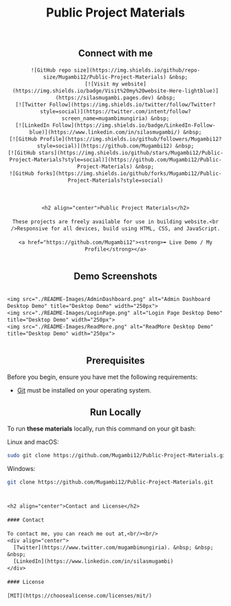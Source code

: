 <div text-align="justify">
  <h1 align="center">Public Project Materials</h1> <br/>
  <h2 align="center">Connect with me</h2>
  
  <div align="center">
  
    ![GitHub repo size](https://img.shields.io/github/repo-size/Mugambi12/Public-Project-Materials) &nbsp;
    [![Visit my website](https://img.shields.io/badge/Visit%20my%20website-Here-lightblue)](https://silasmugambi.pages.dev) &nbsp;
    [![Twitter Follow](https://img.shields.io/twitter/follow/Twitter?style=social)](https://twitter.com/intent/follow?screen_name=mugambimungiria) &nbsp;
    [![LinkedIn Follow](https://img.shields.io/badge/LinkedIn-Follow-blue)](https://www.linkedin.com/in/silasmugambi/) &nbsp;
    [![GitHub Profile](https://img.shields.io/github/followers/Mugambi12?style=social)](https://github.com/Mugambi12) &nbsp;
    [![GitHub stars](https://img.shields.io/github/stars/Mugambi12/Public-Project-Materials?style=social)](https://github.com/Mugambi12/Public-Project-Materials) &nbsp;
    ![GitHub forks](https://img.shields.io/github/forks/Mugambi12/Public-Project-Materials?style=social)
  
  
  
    <h2 align="center">Public Project Materials</h2>
  
    These projects are freely available for use in building website.<br />Responsive for all devices, build using HTML, CSS, and JavaScript.
  
    <a href="https://github.com/Mugambi12"><strong>➥ Live Demo / My Profile</strong></a>
  
  </div>
  
  
  
  <div style="display: flex; justify-content: center; align-items: center; align-items: center; flex-wrap: wrap;">
    <h2 align="center">Demo Screenshots</h2>
  
    <img src="./README-Images/AdminDashboard.png" alt="Admin Dashboard Desktop Demo" title="Desktop Demo" width="250px">
    <img src="./README-Images/LoginPage.png" alt="Login Page Desktop Demo" title="Desktop Demo" width="250px">
    <img src="./README-Images/ReadMore.png" alt="ReadMore Desktop Demo" title="Desktop Demo" width="250px">
  </div>
  
  
  
  <h2 align="center">Prerequisites</h2>
  
  Before you begin, ensure you have met the following requirements:
  
  * [Git](https://git-scm.com/downloads "Download Git") must be installed on your operating system.
  
  
  
  
  <h2 align="center">Run Locally</h2>
  
  To run **these materials** locally, run this command on your git bash:
  
  Linux and macOS:
  
  ```bash
  sudo git clone https://github.com/Mugambi12/Public-Project-Materials.git
  ```
  
  Windows:
  
  ```bash
  git clone https://github.com/Mugambi12/Public-Project-Materials.git
  ```
  
  
  
  # <div>
    <h2 align="center">Contact and License</h2>

    #### Contact

    To contact me, you can reach me out at,<br/><br/>
    <div align="center">
      [Twitter](https://www.twitter.com/mugambimungiria). &nbsp; &nbsp; &nbsp;
      [LinkedIn](https://www.linkedin.com/in/silasmugambi)
    </div>
  
    #### License
  
    [MIT](https://choosealicense.com/licenses/mit/)
  </div>
</div>
